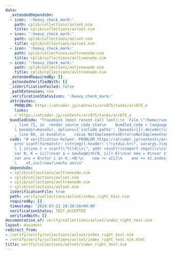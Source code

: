 ```yaml
---
data:
  _extendedDependsOn:
  - icon: ':heavy_check_mark:'
    path: cplib/collections/avlset.nim
    title: cplib/collections/avlset.nim
  - icon: ':heavy_check_mark:'
    path: cplib/collections/avlset.nim
    title: cplib/collections/avlset.nim
  - icon: ':heavy_check_mark:'
    path: cplib/collections/avltreenode.nim
    title: cplib/collections/avltreenode.nim
  - icon: ':heavy_check_mark:'
    path: cplib/collections/avltreenode.nim
    title: cplib/collections/avltreenode.nim
  _extendedRequiredBy: []
  _extendedVerifiedWith: []
  _isVerificationFailed: false
  _pathExtension: nim
  _verificationStatusIcon: ':heavy_check_mark:'
  attributes:
    PROBLEM: https://atcoder.jp/contests/arc075/tasks/arc075_e
    links:
    - https://atcoder.jp/contests/arc075/tasks/arc075_e
  bundledCode: "Traceback (most recent call last):\n  File \"/home/runner/.local/lib/python3.10/site-packages/onlinejudge_verify/documentation/build.py\"\
    , line 71, in _render_source_code_stat\n    bundled_code = language.bundle(stat.path,\
    \ basedir=basedir, options={'include_paths': [basedir]}).decode()\n  File \"/home/runner/.local/lib/python3.10/site-packages/onlinejudge_verify/languages/nim.py\"\
    , line 86, in bundle\n    raise NotImplementedError\nNotImplementedError\n"
  code: "# verification-helper: PROBLEM https://atcoder.jp/contests/arc075/tasks/arc075_e\n\
    proc scanf(formatstr: cstring){.header: \"<stdio.h>\", varargs.}\nproc ii(): int\
    \ {.inline.} = scanf(\"%lld\\n\", addr result)\nimport sequtils\nimport cplib/collections/avlset\n\
    var N, K = ii()\nvar a = newSeqWith(N, ii()-K)\nvar now = 0\nvar st = initAvlSortedMultiset(@[0])\n\
    var ans = 0\nfor i in 0..<N:\n    now += a[i]\n    ans += st.index_right(now)\n\
    \    st.incl(now)\necho ans\n"
  dependsOn:
  - cplib/collections/avltreenode.nim
  - cplib/collections/avlset.nim
  - cplib/collections/avltreenode.nim
  - cplib/collections/avlset.nim
  isVerificationFile: true
  path: verify/collections/avlset/index_right_test.nim
  requiredBy: []
  timestamp: '2024-07-21 20:30:56+09:00'
  verificationStatus: TEST_ACCEPTED
  verifiedWith: []
documentation_of: verify/collections/avlset/index_right_test.nim
layout: document
redirect_from:
- /verify/verify/collections/avlset/index_right_test.nim
- /verify/verify/collections/avlset/index_right_test.nim.html
title: verify/collections/avlset/index_right_test.nim
---
```

